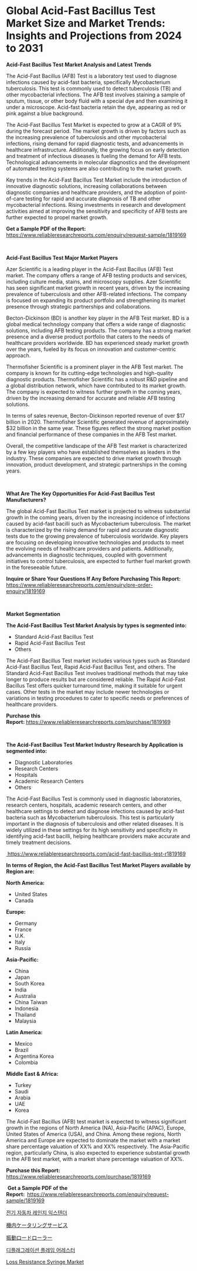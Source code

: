 <p><h1>Global Acid-Fast Bacillus Test Market Size and Market Trends: Insights and Projections from 2024 to 2031</h1></p><p><strong>Acid-Fast Bacillus Test Market Analysis and Latest Trends</strong></p>
<p><p>The Acid-Fast Bacillus (AFB) Test is a laboratory test used to diagnose infections caused by acid-fast bacteria, specifically Mycobacterium tuberculosis. This test is commonly used to detect tuberculosis (TB) and other mycobacterial infections. The AFB test involves staining a sample of sputum, tissue, or other body fluid with a special dye and then examining it under a microscope. Acid-fast bacteria retain the dye, appearing as red or pink against a blue background.</p><p>The Acid-Fast Bacillus Test Market is expected to grow at a CAGR of 9% during the forecast period. The market growth is driven by factors such as the increasing prevalence of tuberculosis and other mycobacterial infections, rising demand for rapid diagnostic tests, and advancements in healthcare infrastructure. Additionally, the growing focus on early detection and treatment of infectious diseases is fueling the demand for AFB tests. Technological advancements in molecular diagnostics and the development of automated testing systems are also contributing to the market growth.</p><p>Key trends in the Acid-Fast Bacillus Test Market include the introduction of innovative diagnostic solutions, increasing collaborations between diagnostic companies and healthcare providers, and the adoption of point-of-care testing for rapid and accurate diagnosis of TB and other mycobacterial infections. Rising investments in research and development activities aimed at improving the sensitivity and specificity of AFB tests are further expected to propel market growth.</p></p>
<p><strong>Get a Sample PDF of the Report:&nbsp;</strong> <a href="https://www.reliableresearchreports.com/enquiry/request-sample/1819169">https://www.reliableresearchreports.com/enquiry/request-sample/1819169</a></p>
<p>&nbsp;</p>
<p><strong>Acid-Fast Bacillus Test Major Market Players</strong></p>
<p><p>Azer Scientific is a leading player in the Acid-Fast Bacillus (AFB) Test market. The company offers a range of AFB testing products and services, including culture media, stains, and microscopy supplies. Azer Scientific has seen significant market growth in recent years, driven by the increasing prevalence of tuberculosis and other AFB-related infections. The company is focused on expanding its product portfolio and strengthening its market presence through strategic partnerships and collaborations.</p><p>Becton-Dickinson (BD) is another key player in the AFB Test market. BD is a global medical technology company that offers a wide range of diagnostic solutions, including AFB testing products. The company has a strong market presence and a diverse product portfolio that caters to the needs of healthcare providers worldwide. BD has experienced steady market growth over the years, fueled by its focus on innovation and customer-centric approach.</p><p>Thermofisher Scientific is a prominent player in the AFB Test market. The company is known for its cutting-edge technologies and high-quality diagnostic products. Thermofisher Scientific has a robust R&D pipeline and a global distribution network, which have contributed to its market growth. The company is expected to witness further growth in the coming years, driven by the increasing demand for accurate and reliable AFB testing solutions.</p><p>In terms of sales revenue, Becton-Dickinson reported revenue of over $17 billion in 2020. Thermofisher Scientific generated revenue of approximately $32 billion in the same year. These figures reflect the strong market position and financial performance of these companies in the AFB Test market.</p><p>Overall, the competitive landscape of the AFB Test market is characterized by a few key players who have established themselves as leaders in the industry. These companies are expected to drive market growth through innovation, product development, and strategic partnerships in the coming years.</p></p>
<p>&nbsp;</p>
<p><strong>What Are The Key Opportunities For Acid-Fast Bacillus Test Manufacturers?</strong></p>
<p><p>The global Acid-Fast Bacillus Test market is projected to witness substantial growth in the coming years, driven by the increasing incidence of infections caused by acid-fast bacilli such as Mycobacterium tuberculosis. The market is characterized by the rising demand for rapid and accurate diagnostic tests due to the growing prevalence of tuberculosis worldwide. Key players are focusing on developing innovative technologies and products to meet the evolving needs of healthcare providers and patients. Additionally, advancements in diagnostic techniques, coupled with government initiatives to control tuberculosis, are expected to further fuel market growth in the foreseeable future.</p></p>
<p><strong>Inquire or Share Your Questions If Any Before Purchasing This Report:</strong> <a href="https://www.reliableresearchreports.com/enquiry/pre-order-enquiry/1819169">https://www.reliableresearchreports.com/enquiry/pre-order-enquiry/1819169</a></p>
<p>&nbsp;</p>
<p><strong>Market Segmentation</strong></p>
<p><strong>The Acid-Fast Bacillus Test Market Analysis by types is segmented into:</strong></p>
<p><ul><li>Standard Acid-Fast Bacillus Test</li><li>Rapid Acid-Fast Bacillus Test</li><li>Others</li></ul></p>
<p><p>The Acid-Fast Bacillus Test market includes various types such as Standard Acid-Fast Bacillus Test, Rapid Acid-Fast Bacillus Test, and others. The Standard Acid-Fast Bacillus Test involves traditional methods that may take longer to produce results but are considered reliable. The Rapid Acid-Fast Bacillus Test offers quicker turnaround time, making it suitable for urgent cases. Other tests in the market may include newer technologies or variations in testing procedures to cater to specific needs or preferences of healthcare providers.</p></p>
<p><strong>Purchase this Report:&nbsp;</strong><a href="https://www.reliableresearchreports.com/purchase/1819169">https://www.reliableresearchreports.com/purchase/1819169</a></p>
<p>&nbsp;</p>
<p><strong>The Acid-Fast Bacillus Test Market Industry Research by Application is segmented into:</strong></p>
<p><ul><li>Diagnostic Laboratories</li><li>Research Centers</li><li>Hospitals</li><li>Academic Research Centers</li><li>Others</li></ul></p>
<p><p>The Acid-Fast Bacillus Test is commonly used in diagnostic laboratories, research centers, hospitals, academic research centers, and other healthcare settings to detect and diagnose infections caused by acid-fast bacteria such as Mycobacterium tuberculosis. This test is particularly important in the diagnosis of tuberculosis and other related diseases. It is widely utilized in these settings for its high sensitivity and specificity in identifying acid-fast bacilli, helping healthcare providers make accurate and timely treatment decisions.</p></p>
<p><a href="https://www.reliableresearchreports.com/acid-fast-bacillus-test-r1819169">&nbsp;https://www.reliableresearchreports.com/acid-fast-bacillus-test-r1819169</a></p>
<p><strong>In terms of Region, the Acid-Fast Bacillus Test Market Players available by Region are:</strong></p>
<p>
    <p> <strong> North America: </strong>
        <ul>
            <li>United States</li>
            <li>Canada</li>
        </ul>
        </p> 
    <p> <strong> Europe: </strong>
        <ul>
            <li>Germany</li>
            <li>France</li>
            <li>U.K.</li>
            <li>Italy</li>
            <li>Russia</li>
        </ul>
        </p> 
    <p> <strong> Asia-Pacific: </strong>
        <ul>
            <li>China</li>
            <li>Japan</li>
            <li>South Korea</li>
            <li>India</li>
            <li>Australia</li>
            <li>China Taiwan</li>
            <li>Indonesia</li>
            <li>Thailand</li>
            <li>Malaysia</li>
        </ul>
        </p> 
    <p> <strong> Latin America: </strong>
        <ul>
            <li>Mexico</li>
            <li>Brazil</li>
            <li>Argentina Korea</li>
            <li>Colombia</li>
        </ul>
        </p> 
    <p> <strong> Middle East & Africa: </strong>
        <ul>
            <li>Turkey</li>
            <li>Saudi</li>
            <li>Arabia</li>
            <li>UAE</li>
            <li>Korea</li>
        </ul>
    </p>
    </p>
<p><p>The Acid-Fast Bacillus (AFB) test market is expected to witness significant growth in the regions of North America (NA), Asia-Pacific (APAC), Europe, United States of America (USA), and China. Among these regions, North America and Europe are expected to dominate the market with a market share percentage valuation of XX% and XX% respectively. The Asia-Pacific region, particularly China, is also expected to experience substantial growth in the AFB test market, with a market share percentage valuation of XX%.</p></p>
<p><strong>Purchase this Report: </strong><a href="https://www.reliableresearchreports.com/purchase/1819169">https://www.reliableresearchreports.com/purchase/1819169</a></p>
<p>&nbsp;<strong>Get a Sample PDF of the Report:&nbsp;&nbsp;</strong><a href="https://www.reliableresearchreports.com/enquiry/request-sample/1819169">https://www.reliableresearchreports.com/enquiry/request-sample/1819169</a></p>
<p><strong></strong></p>
<p><p><a href="https://github.com/TitusBoyer1/Market-Research-Report-List-1/blob/main/747489446912.md">전기 자동차 레인지 익스텐더</a></p><p><a href="https://medium.com/@mad.jake/%E6%A9%9F%E5%86%85%E9%A3%9F%E3%82%B5%E3%83%BC%E3%83%93%E3%82%B9%E3%81%AE%E5%B8%82%E5%A0%B4%E5%88%86%E6%9E%90-%E3%81%9D%E3%81%AEcagr-%E5%B8%82%E5%A0%B4%E3%82%BB%E3%82%B0%E3%83%A1%E3%83%B3%E3%83%86%E3%83%BC%E3%82%B7%E3%83%A7%E3%83%B3-%E3%81%8A%E3%82%88%E3%81%B3%E3%82%B0%E3%83%AD%E3%83%BC%E3%83%90%E3%83%AB%E6%A5%AD%E7%95%8C%E6%A6%82%E8%A6%81-0fbd3d46b2c0">機内ケータリングサービス</a></p><p><a href="https://medium.com/@oliveyew35/%E6%8C%AF%E5%8B%95%E5%BC%8F%E3%83%AD%E3%83%BC%E3%83%89%E3%83%AD%E3%83%BC%E3%83%A9%E3%83%BC%E5%B8%82%E5%A0%B4%E3%81%AE%E3%82%A4%E3%83%B3%E3%82%B5%E3%82%A4%E3%83%88-%E5%B8%82%E5%A0%B4%E5%8B%95%E5%90%91-%E6%88%90%E9%95%B7-2024%E5%B9%B4%E3%81%8B%E3%82%892031%E5%B9%B4%E3%81%BE%E3%81%A7%E3%81%AE%E4%BA%88%E6%B8%AC-6148ff966e48">振動ロードローラー</a></p><p><a href="https://medium.com/@simeonbode1/%ED%8F%AD%EB%B0%9C-%EB%B0%A9%ED%99%94%ED%8F%AC-%EC%A0%9C%EC%96%B4-%EC%8B%9C%EC%9E%A5-%EC%A1%B0%EC%82%AC-%EB%B3%B4%EA%B3%A0%EC%84%9C-%EA%B7%B8-%EC%97%AD%EC%82%AC-%EB%B0%8F-2024%EB%85%84%EB%B6%80%ED%84%B0-2031%EB%85%84%EA%B9%8C%EC%A7%80-%EC%98%88%EC%B8%A1-a8d21bad2493">디플래그레이션 플레임 어레스터</a></p><p><a href="https://github.com/yemakinde/Market-Research-Report-List-2/blob/main/loss-resistance-syringe-market.md">Loss Resistance Syringe Market</a></p></p>
